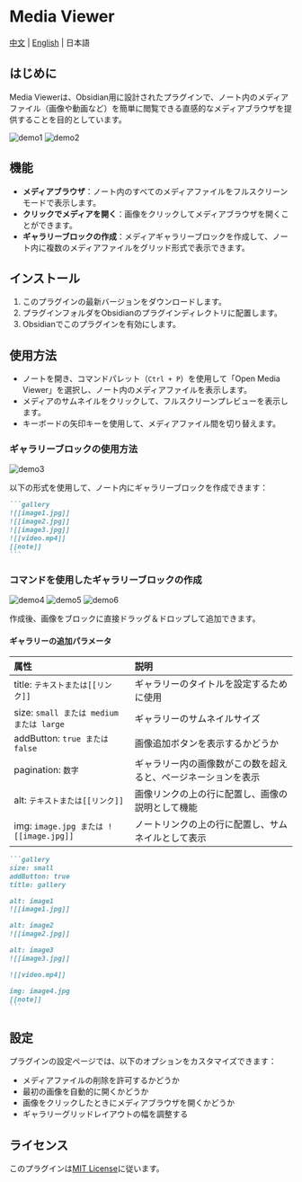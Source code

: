 # Media Viewer

[中文](README_zhTW.md) | [English](README.md) | 日本語

## はじめに

Media Viewerは、Obsidian用に設計されたプラグインで、ノート内のメディアファイル（画像や動画など）を簡単に閲覧できる直感的なメディアブラウザを提供することを目的としています。

![demo1](assets/demo1.jpg)
![demo2](assets/demo2.jpg)

## 機能

- **メディアブラウザ**：ノート内のすべてのメディアファイルをフルスクリーンモードで表示します。
- **クリックでメディアを開く**：画像をクリックしてメディアブラウザを開くことができます。
- **ギャラリーブロックの作成**：メディアギャラリーブロックを作成して、ノート内に複数のメディアファイルをグリッド形式で表示できます。

## インストール

1. このプラグインの最新バージョンをダウンロードします。
2. プラグインフォルダをObsidianのプラグインディレクトリに配置します。
3. Obsidianでこのプラグインを有効にします。

## 使用方法

- ノートを開き、コマンドパレット（`Ctrl + P`）を使用して「Open Media Viewer」を選択し、ノート内のメディアファイルを表示します。
- メディアのサムネイルをクリックして、フルスクリーンプレビューを表示します。
- キーボードの矢印キーを使用して、メディアファイル間を切り替えます。

### ギャラリーブロックの使用方法

![demo3](assets/demo3.jpg)

以下の形式を使用して、ノート内にギャラリーブロックを作成できます：

````markdown
```gallery
![[image1.jpg]]
![[image2.jpg]]
![[image3.jpg]]
![[video.mp4]]
[[note]]
```
````

### コマンドを使用したギャラリーブロックの作成

![demo4](assets/demo4.jpg)
![demo5](assets/demo5.jpg)
![demo6](assets/demo6.jpg)

作成後、画像をブロックに直接ドラッグ＆ドロップして追加できます。

#### ギャラリーの追加パラメータ

| 属性 | 説明 |
| :----- | :-------------------------------- |
| title: `テキストまたは[[リンク]]` | ギャラリーのタイトルを設定するために使用 |
| size: `small または medium または large` | ギャラリーのサムネイルサイズ |
| addButton: `true または false` | 画像追加ボタンを表示するかどうか |
| pagination: `数字` | ギャラリー内の画像数がこの数を超えると、ページネーションを表示 |
| alt: `テキストまたは[[リンク]]`  | 画像リンクの上の行に配置し、画像の説明として機能 |
| img: `image.jpg または ![[image.jpg]]`  | ノートリンクの上の行に配置し、サムネイルとして表示 |


````markdown
```gallery
size: small
addButton: true
title: gallery

alt: image1
![[image1.jpg]]

alt: image2
![[image2.jpg]]

alt: image3
![[image3.jpg]]

![[video.mp4]]

img: image4.jpg
[[note]]
```
````

## 設定

プラグインの設定ページでは、以下のオプションをカスタマイズできます：

- メディアファイルの削除を許可するかどうか
- 最初の画像を自動的に開くかどうか
- 画像をクリックしたときにメディアブラウザを開くかどうか
- ギャラリーグリッドレイアウトの幅を調整する

## ライセンス

このプラグインは[MIT License](LICENSE)に従います。
